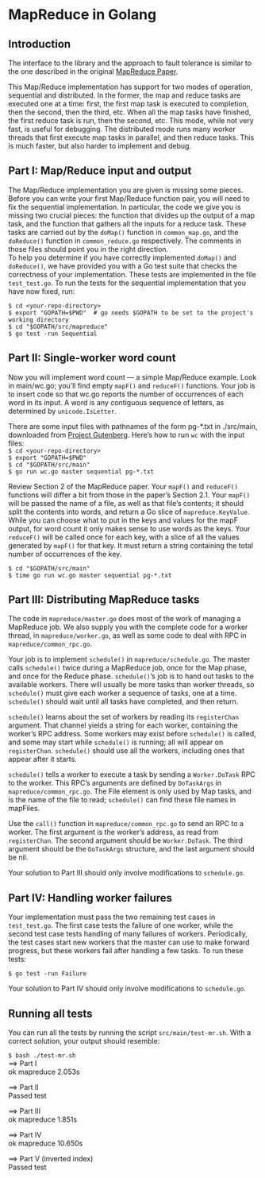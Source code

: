 # MapReduce in Golang

## Introduction   
The interface to the library and the approach to fault tolerance is similar to the one described in the original [MapReduce Paper](http://static.googleusercontent.com/media/research.google.com/en//archive/mapreduce-osdi04.pdf).

This Map/Reduce implementation has support for two modes of operation, sequential and distributed. In the former, the map and reduce tasks are executed one at a time: first, the first map task is executed to completion, then the second, then the third, etc. When all the map tasks have finished, the first reduce task is run, then the second, etc. This mode, while not very fast, is useful for debugging. The distributed mode runs many worker threads that first execute map tasks in parallel, and then reduce tasks. This is much faster, but also harder to implement and debug.

## Part I: Map/Reduce input and output
The Map/Reduce implementation you are given is missing some pieces. Before you can write your first Map/Reduce function pair, you will need to fix the sequential implementation. In particular, the code we give you is missing two crucial pieces: the function that divides up the output of a map task, and the function that gathers all the inputs for a reduce task. These tasks are carried out by the `doMap()` function in `common_map.go`, and the `doReduce()` function in `common_reduce.go` respectively. The comments in those files should point you in the right direction.  
To help you determine if you have correctly implemented `doMap()` and `doReduce()`, we have provided you with a Go test suite that checks the correctness of your implementation. These tests are implemented in the file `test_test.go`. To run the tests for the sequential implementation that you have now fixed, run:

`$ cd <your-repo-directory>`  
`$ export "GOPATH=$PWD"  # go needs $GOPATH to be set to the project's working directory`  
`$ cd "$GOPATH/src/mapreduce"`  
`$ go test -run Sequential`  


## Part II: Single-worker word count
Now you will implement word count — a simple Map/Reduce example. Look in main/wc.go; you’ll find empty `mapF()` and `reduceF()` functions. Your job is to insert code so that wc.go reports the number of occurrences of each word in its input. A word is any contiguous sequence of letters, as determined by `unicode.IsLetter`.

There are some input files with pathnames of the form pg-*.txt in ./src/main, downloaded from [Project Gutenberg](https://www.gutenberg.org/ebooks/search/%3Fsort_order%3Ddownloads). Here’s how to run `wc` with the input files:  
`$ cd <your-repo-directory>`  
`$ export "GOPATH=$PWD"`  
`$ cd "$GOPATH/src/main"`  
`$ go run wc.go master sequential pg-*.txt`  

Review Section 2 of the MapReduce paper. Your `mapF()` and `reduceF()` functions will differ a bit from those in the paper’s Section 2.1. Your `mapF()` will be passed the name of a file, as well as that file’s contents; it should split the contents into words, and return a Go slice of `mapreduce.KeyValue`. While you can choose what to put in the keys and values for the mapF output, for word count it only makes sense to use words as the keys. Your `reduceF()` will be called once for each key, with a slice of all the values generated by `mapF()` for that key. It must return a string containing the total number of occurrences of the key.  

`$ cd "$GOPATH/src/main"`  
`$ time go run wc.go master sequential pg-*.txt`  

## Part III: Distributing MapReduce tasks  

The code in `mapreduce/master.go` does most of the work of managing a MapReduce job. We also supply you with the complete code for a worker thread, in `mapreduce/worker.go`, as well as some code to deal with RPC in `mapreduce/common_rpc.go`.  

Your job is to implement `schedule()` in `mapreduce/schedule.go`. The master calls `schedule()` twice during a MapReduce job, once for the Map phase, and once for the Reduce phase. `schedule()`’s job is to hand out tasks to the available workers. There will usually be more tasks than worker threads, so `schedule()` must give each worker a sequence of tasks, one at a time. `schedule()` should wait until all tasks have completed, and then return.  

`schedule()` learns about the set of workers by reading its `registerChan` argument. That channel yields a string for each worker, containing the worker’s RPC address. Some workers may exist before `schedule()` is called, and some may start while `schedule()` is running; all will appear on `registerChan`. `schedule()` should use all the workers, including ones that appear after it starts.  

`schedule()` tells a worker to execute a task by sending a `Worker.DoTask` RPC to the worker. This RPC’s arguments are defined by `DoTaskArgs` in `mapreduce/common_rpc.go`. The File element is only used by Map tasks, and is the name of the file to read; `schedule()` can find these file names in mapFiles.  

Use the `call()` function in `mapreduce/common_rpc.go` to send an RPC to a worker. The first argument is the worker’s address, as read from `registerChan`. The second argument should be `Worker.DoTask`. The third argument should be the `DoTaskArgs` structure, and the last argument should be nil.  

Your solution to Part III should only involve modifications to `schedule.go`.  

## Part IV: Handling worker failures  

Your implementation must pass the two remaining test cases in `test_test.go`. The first case tests the failure of one worker, while the second test case tests handling of many failures of workers. Periodically, the test cases start new workers that the master can use to make forward progress, but these workers fail after handling a few tasks. To run these tests:

`$ go test -run Failure`  

Your solution to Part IV should only involve modifications to `schedule.go`. 

## Running all tests
You can run all the tests by running the script `src/main/test-mr.sh`. With a correct solution, your output should resemble:

`$ bash ./test-mr.sh`   
==> Part I  
ok  	mapreduce	2.053s  

==> Part II  
Passed test  

==> Part III  
ok  	mapreduce	1.851s  

==> Part IV  
ok  	mapreduce	10.650s  

==> Part V (inverted index)  
Passed test  

